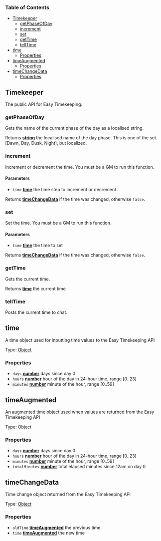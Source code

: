 <!-- Generated by documentation.js. Update this documentation by updating the source code. -->

### Table of Contents

*   [Timekeeper][1]
    *   [getPhaseOfDay][2]
    *   [increment][3]
    *   [set][4]
    *   [getTime][5]
    *   [tellTime][6]
*   [time][7]
    *   [Properties][8]
*   [timeAugmented][9]
    *   [Properties][10]
*   [timeChangeData][11]
    *   [Properties][12]

## Timekeeper

The public API for Easy Timekeeping.

### getPhaseOfDay

Gets the name of the current phase of the day as a localised string.

Returns **[string][13]** the localised name of the day phase.
This is one of the set \[Dawn, Day, Dusk, Night], but localized.

### increment

Increment or decrement the time.
You must be a GM to run this function.

#### Parameters

*   `time` **[time][7]** the time step to increment or decrement

Returns **[timeChangeData][11]** if the time was changed, otherwise `false`.

### set

Set the time.
You must be a GM to run this function.

#### Parameters

*   `time` **[time][7]** the time to set

Returns **[timeChangeData][11]** if the time was changed, otherwise `false`.

### getTime

Gets the current time.

Returns **[time][7]** the current time

### tellTime

Posts the current time to chat.

## time

A time object used for inputting time values to the Easy Timekeeping API

Type: [Object][14]

### Properties

*   `days` **[number][15]** days since day 0
*   `hours` **[number][15]** hour of the day in 24-hour time, range \[0..23]
*   `minutes` **[number][15]** minute of the hour, range \[0..59]

## timeAugmented

An augmented time object used when values are returned from the Easy Timekeeping API

Type: [Object][14]

### Properties

*   `days` **[number][15]** days since day 0
*   `hours` **[number][15]** hour of the day in 24-hour time, range \[0..23]
*   `minutes` **[number][15]** minute of the hour, range \[0..59]
*   `totalMinutes` **[number][15]** total elapsed minutes since 12am on day 0

## timeChangeData

Time change object returned from the Easy Timekeeping API

Type: [Object][14]

### Properties

*   `oldTime` **[timeAugmented][9]** the previous time
*   `time` **[timeAugmented][9]** the new time

[1]: #timekeeper

[2]: #getphaseofday

[3]: #increment

[4]: #set

[5]: #gettime

[6]: #telltime

[7]: #time

[8]: #properties

[9]: #timeaugmented

[10]: #properties-1

[11]: #timechangedata

[12]: #properties-2

[13]: https://developer.mozilla.org/docs/Web/JavaScript/Reference/Global_Objects/String

[14]: https://developer.mozilla.org/docs/Web/JavaScript/Reference/Global_Objects/Object

[15]: https://developer.mozilla.org/docs/Web/JavaScript/Reference/Global_Objects/Number
